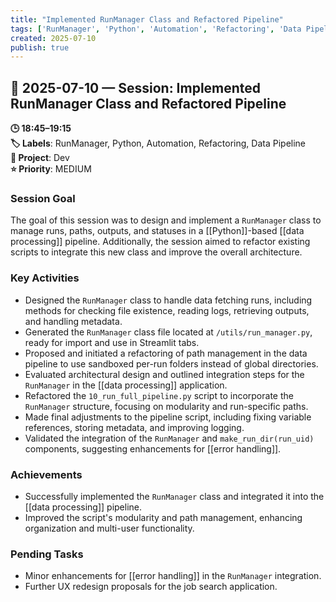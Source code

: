 ```yaml
---
title: "Implemented RunManager Class and Refactored Pipeline"
tags: ['RunManager', 'Python', 'Automation', 'Refactoring', 'Data Pipeline']
created: 2025-07-10
publish: true
---
```


## 📅 2025-07-10 — Session: Implemented RunManager Class and Refactored Pipeline

**🕒 18:45–19:15**  
**🏷️ Labels**: RunManager, Python, Automation, Refactoring, Data Pipeline  
**📂 Project**: Dev  
**⭐ Priority**: MEDIUM  


### Session Goal
The goal of this session was to design and implement a `RunManager` class to manage runs, paths, outputs, and statuses in a [[Python]]-based [[data processing]] pipeline. Additionally, the session aimed to refactor existing scripts to integrate this new class and improve the overall architecture.

### Key Activities
- Designed the `RunManager` class to handle data fetching runs, including methods for checking file existence, reading logs, retrieving outputs, and handling metadata.
- Generated the `RunManager` class file located at `/utils/run_manager.py`, ready for import and use in Streamlit tabs.
- Proposed and initiated a refactoring of path management in the data pipeline to use sandboxed per-run folders instead of global directories.
- Evaluated architectural design and outlined integration steps for the `RunManager` in the [[data processing]] application.
- Refactored the `10_run_full_pipeline.py` script to incorporate the `RunManager` structure, focusing on modularity and run-specific paths.
- Made final adjustments to the pipeline script, including fixing variable references, storing metadata, and improving logging.
- Validated the integration of the `RunManager` and `make_run_dir(run_uid)` components, suggesting enhancements for [[error handling]].

### Achievements
- Successfully implemented the `RunManager` class and integrated it into the [[data processing]] pipeline.
- Improved the script's modularity and path management, enhancing organization and multi-user functionality.

### Pending Tasks
- Minor enhancements for [[error handling]] in the `RunManager` integration.
- Further UX redesign proposals for the job search application.
